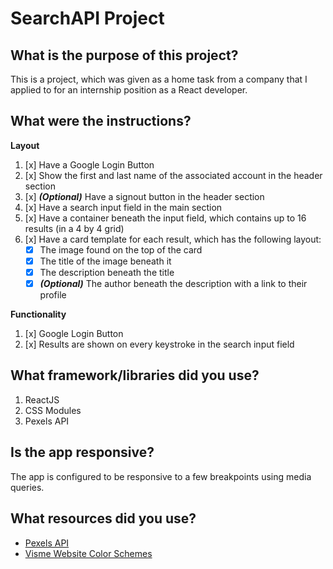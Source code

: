 # SearchAPI Project

## What is the purpose of this project? 
This is a project, which was given as a home task from a company that I applied to for an internship position as a React developer.

## What were the instructions?
**Layout**
1. [x] Have a Google Login Button
2. [x] Show the first and last name of the associated account in the header section
3. [x] ***(Optional)*** Have a signout button in the header section
4. [x] Have a search input field in the main section
5. [x] Have a container beneath the input field, which contains up to 16 results (in a 4 by 4 grid)
6. [x] Have a card template for each result, which has the following layout:
   - [x] The image found on the top of the card
   - [x] The title of the image beneath it
   - [x] The description beneath the title
   - [x] ***(Optional)*** The author beneath the description with a link to their profile

**Functionality**
1. [x] Google Login Button
2. [x] Results are shown on every keystroke in the search input field

## What framework/libraries did you use?
1. ReactJS
2. CSS Modules
3. Pexels API

## Is the app responsive?
The app is configured to be responsive to a few breakpoints using media queries.

## What resources did you use?
- [Pexels API](https://www.pexels.com/api/documentation/?language=javascript#photos-search__parameters__orientation)
- [Visme Website Color Schemes](https://visme.co/blog/website-color-schemes/)

